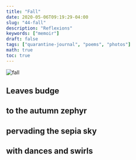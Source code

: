 ```yaml
---
title: "Fall"
date: 2020-05-06T09:19:29-04:00
slug: "44-fall"
description: "Reflexions"
keywords: ["memoir"]
draft: false
tags: ["quarantine-journal", "poems", "photos"]
math: true
toc: true
---
```

![fall](/44-fall.png)

<h2>Leaves budge</h2>
<h2>to the autumn zephyr </h2>
<h2>pervading the sepia sky </h2>
<h2>with dances and swirls </h2>
